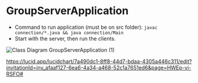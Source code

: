 # GroupServerApplication
* Command to run application (must be on src folder): ```javac connection/*.java && java connection/Main```
* Start with the server, then run the clients.

![Class Diagram GroupServerApplication (1)](https://user-images.githubusercontent.com/30270495/166165852-c1558d00-d2e9-494c-96fa-93843c8b3c27.png)

https://lucid.app/lucidchart/7a490dc1-8ff8-44d7-bdaa-4305a446c311/edit?invitationId=inv_afaaf127-6ea6-4a34-a468-52c1a7651ed6&page=HWEp-vi-RSFO#

